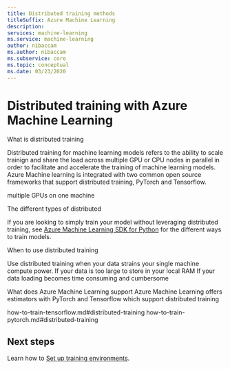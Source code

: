 ```yaml
---
title: Distributed training methods
titleSuffix: Azure Machine Learning
description:
services: machine-learning
ms.service: machine-learning
author: nibaccam
ms.author: nibaccam
ms.subservice: core
ms.topic: conceptual
ms.date: 03/23/2020
---
```


# Distributed training with Azure Machine Learning

What is distributed training


Distributed training for machine learning models refers to the ability to scale trainign and share the load across multiple GPU or CPU nodes in parallel in order to facilitate and accelerate the training of machine learning models. 
Azure Machine learning is integrated with two common open source frameworks that support distributed training, PyTorch and Tensorflow. 

multiple GPUs on one machine

The different types of distributed

If you are looking to simply train your model without leveraging distributed training, see [Azure Machine Learning SDK for Python](#python-sdk) for the different ways to train models. 

When to use distributed training

Use distributed training when your data strains your single machine compute power. 
If your data is too large to store in your local RAM 
If your data loading becomes time consuming and cumbersome


What does Azure Machine Learning support
Azure Machine Learning offers estimators with PyTorch and Tensorflow which support distributed training

how-to-train-tensorflow.md#distributed-training
how-to-train-pytorch.md#distributed-training

## Next steps

Learn how to [Set up training environments](how-to-set-up-training-targets.md).
